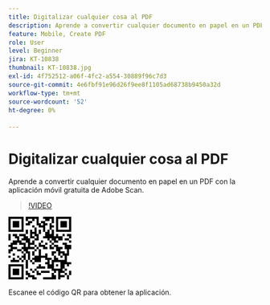 ```yaml
---
title: Digitalizar cualquier cosa al PDF
description: Aprende a convertir cualquier documento en papel en un PDF con la aplicación móvil gratuita de Adobe Scan
feature: Mobile, Create PDF
role: User
level: Beginner
jira: KT-10838
thumbnail: KT-10838.jpg
exl-id: 4f752512-a06f-4fc2-a554-30889f96c7d3
source-git-commit: 4e6fbf91e96d26f9ee8f1105ad68738b9450a32d
workflow-type: tm+mt
source-wordcount: '52'
ht-degree: 0%

---
```


# Digitalizar cualquier cosa al PDF

Aprende a convertir cualquier documento en papel en un PDF con la aplicación móvil gratuita de Adobe Scan.

>[!VIDEO](https://video.tv.adobe.com/v/3409254?quality=12&learn=on&hidetitle=true)

![Código QR](../assets/Scanqrcode.jpg)

Escanee el código QR para obtener la aplicación.
